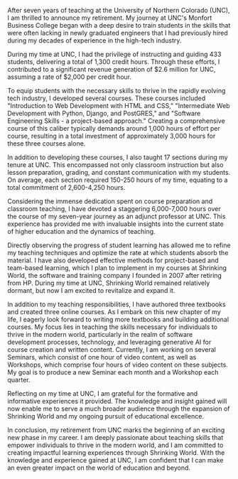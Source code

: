 After seven years of teaching at the University of Northern Colorado (UNC), I am thrilled to announce my retirement. My journey at UNC's Monfort Business College began with a deep desire to train students in the skills that were often lacking in newly graduated engineers that I had previously hired during my decades of experience in the high-tech industry.

During my time at UNC, I had the privilege of instructing and guiding 433 students, delivering a total of 1,300 credit hours. Through these efforts, I contributed to a significant revenue generation of $2.6 million for UNC, assuming a rate of $2,000 per credit hour.

To equip students with the necessary skills to thrive in the rapidly evolving tech industry, I developed several courses. These courses included "Introduction to Web Development with HTML and CSS," "Intermediate Web Development with Python, Django, and PostGRES," and "Software Engineering Skills - a project-based approach." Creating a comprehensive course of this caliber typically demands around 1,000 hours of effort per course, resulting in a total investment of approximately 3,000 hours for these three courses alone.

In addition to developing these courses, I also taught 17 sections during my tenure at UNC. This encompassed not only classroom instruction but also lesson preparation, grading, and constant communication with my students. On average, each section required 150-250 hours of my time, equating to a total commitment of 2,600-4,250 hours.

Considering the immense dedication spent on course preparation and classroom teaching, I have devoted a staggering 6,000-7,000 hours over the course of my seven-year journey as an adjunct professor at UNC. This experience has provided me with invaluable insights into the current state of higher education and the dynamics of teaching.

Directly observing the progress of student learning has allowed me to refine my teaching techniques and optimize the rate at which students absorb the material. I have also developed effective methods for project-based and team-based learning, which I plan to implement in my courses at Shrinking World, the software and training company I founded in 2007 after retiring from HP. During my time at UNC, Shrinking World remained relatively dormant, but now I am excited to revitalize and expand it.

In addition to my teaching responsibilities, I have authored three textbooks and created three online courses. As I embark on this new chapter of my life, I eagerly look forward to writing more textbooks and building additional courses. My focus lies in teaching the skills necessary for individuals to thrive in the modern world, particularly in the realm of software development processes, technology, and leveraging generative AI for course creation and written content. Currently, I am working on several Seminars, which consist of one hour of video content, as well as Workshops, which comprise four hours of video content on these subjects. My goal is to produce a new Seminar each month and a Workshop each quarter.

Reflecting on my time at UNC, I am grateful for the formative and informative experiences it provided. The knowledge and insight gained will now enable me to serve a much broader audience through the expansion of Shrinking World and my ongoing pursuit of educational excellence.

In conclusion, my retirement from UNC marks the beginning of an exciting new phase in my career. I am deeply passionate about teaching skills that empower individuals to thrive in the modern world, and I am committed to creating impactful learning experiences through Shrinking World. With the knowledge and experience gained at UNC, I am confident that I can make an even greater impact on the world of education and beyond.